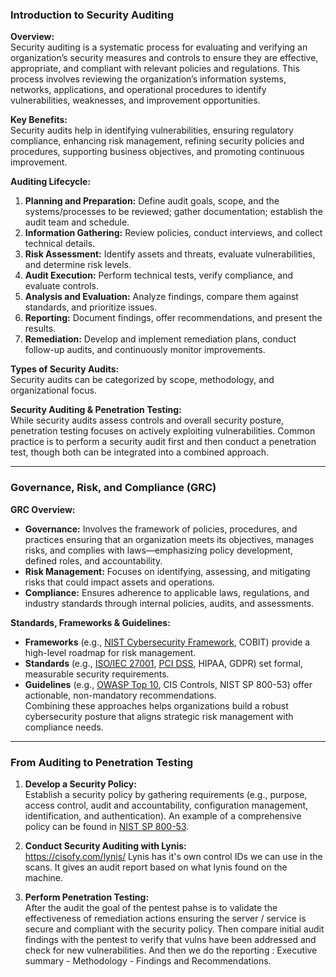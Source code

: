 ### Introduction to Security Auditing

**Overview:**  
Security auditing is a systematic process for evaluating and verifying an organization’s security measures and controls to ensure they are effective, appropriate, and compliant with relevant policies and regulations. This process involves reviewing the organization’s information systems, networks, applications, and operational procedures to identify vulnerabilities, weaknesses, and improvement opportunities.

**Key Benefits:**  
Security audits help in identifying vulnerabilities, ensuring regulatory compliance, enhancing risk management, refining security policies and procedures, supporting business objectives, and promoting continuous improvement.

**Auditing Lifecycle:**

1. **Planning and Preparation:** Define audit goals, scope, and the systems/processes to be reviewed; gather documentation; establish the audit team and schedule.
2. **Information Gathering:** Review policies, conduct interviews, and collect technical details.
3. **Risk Assessment:** Identify assets and threats, evaluate vulnerabilities, and determine risk levels.
4. **Audit Execution:** Perform technical tests, verify compliance, and evaluate controls.
5. **Analysis and Evaluation:** Analyze findings, compare them against standards, and prioritize issues.
6. **Reporting:** Document findings, offer recommendations, and present the results.
7. **Remediation:** Develop and implement remediation plans, conduct follow-up audits, and continuously monitor improvements.


**Types of Security Audits:**  
Security audits can be categorized by scope, methodology, and organizational focus.  

**Security Auditing & Penetration Testing:**  
While security audits assess controls and overall security posture, penetration testing focuses on actively exploiting vulnerabilities. Common practice is to perform a security audit first and then conduct a penetration test, though both can be integrated into a combined approach.  

---

### Governance, Risk, and Compliance (GRC)

**GRC Overview:**

- **Governance:** Involves the framework of policies, procedures, and practices ensuring that an organization meets its objectives, manages risks, and complies with laws—emphasizing policy development, defined roles, and accountability.
- **Risk Management:** Focuses on identifying, assessing, and mitigating risks that could impact assets and operations.
- **Compliance:** Ensures adherence to applicable laws, regulations, and industry standards through internal policies, audits, and assessments.

**Standards, Frameworks & Guidelines:**

- **Frameworks** (e.g., [NIST Cybersecurity Framework](https://www.nist.gov/cyberframework), COBIT) provide a high-level roadmap for risk management.
- **Standards** (e.g., [ISO/IEC 27001](https://www.iso.org/isoiec-27001-information-security.html), [PCI DSS](https://www.pcisecuritystandards.org/), HIPAA, GDPR) set formal, measurable security requirements.
- **Guidelines** (e.g., [OWASP Top 10](https://owasp.org/www-project-top-ten), CIS Controls, NIST SP 800-53) offer actionable, non-mandatory recommendations.  
    Combining these approaches helps organizations build a robust cybersecurity posture that aligns strategic risk management with compliance needs.

---

### From Auditing to Penetration Testing

1. **Develop a Security Policy:**  
    Establish a security policy by gathering requirements (e.g., purpose, access control, audit and accountability, configuration management, identification, and authentication). An example of a comprehensive policy can be found in [NIST SP 800-53](https://csrc.nist.gov/publications/detail/sp/800-53/rev-5/final).
    
2. **Conduct Security Auditing with Lynis:**  
    https://cisofy.com/lynis/ Lynis has it's own control IDs we can use in the scans. It gives an audit report based on what lynis found on the machine.
    
3. **Perform Penetration Testing:**  
    After the audit the goal of the pentest pahse is to validate the effectiveness of remediation actions  ensuring the server / service is secure and compliant with the security policy. Then compare initial audit findings with the pentest to verify that vulns have been addressed and check for new vulnerabilities. And then we do the reporting : Executive summary - Methodology - Findings and Recommendations.
